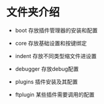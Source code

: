 # 文件夹介绍

- boot 存放插件管理器的安装和配置

- core 存放基础设置和按键绑定

- indent 存放不同类型缩文件进设置

- debugger 存放debug配置

- plugins 插件安装及其配置

- ftplugin 某些插件需要调用的配置
